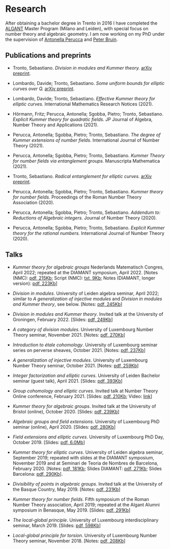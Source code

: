 # Research

After obtaining a bachelor degree in Trento in 2016 I have completed the
[ALGANT](https://algant.eu) Master Program (Milano and Leiden), with special
focus on number theory and algebraic geometry. I am now working on my PhD
under the supervision of [Antonella Perucca](http://antonellaperucca.net) and
[Peter Bruin](https://www.math.leidenuniv.nl/~pbruin).

## Publications and preprints

* Tronto, Sebastiano.
  *Division in modules and Kummer theory.*
  [arXiv preprint](https://arxiv.org/abs/2111.14363).

* Lombardo, Davide; Tronto, Sebastiano.
  *Some uniform bounds for elliptic curves over Q.*
  [arXiv preprint](https://arxiv.org/abs/2106.09950v1).

* Lombardo, Davide; Tronto, Sebastiano.
  *Effective Kummer theory for elliptic curves.*
  International Mathematics Research Notices (2021).

* Hörmann, Fritz; Perucca, Antonella; Sgobba, Pietro; Tronto, Sebastiano.
  *Explicit Kummer theory for quadratic fields.*
  JP Journal of Algebra, Number Theory and Applications (2021).

* Perucca, Antonella; Sgobba, Pietro; Tronto, Sebastiano.
  *The degree of Kummer extensions of number fields.*
  International Journal of Number Theory (2021).

* Perucca, Antonella; Sgobba, Pietro; Tronto, Sebastiano.
  *Kummer Theory for number fields via entanglement groups.*
  Manuscripta Mathematica (2021).

* Tronto, Sebastiano.
  *Radical entanglement for elliptic curves.*
  [arXiv preprint](https://arxiv.org/abs/2009.08298).

* Perucca, Antonella; Sgobba, Pietro; Tronto, Sebastiano.
  *Kummer theory for number fields.*
  Proceedings of the Roman Number Theory Association (2020).

* Perucca, Antonella; Sgobba, Pietro; Tronto, Sebastiano.
  *Addendum to: Reductions of Algebraic integers.*
  Journal of Number Theory (2020).

* Perucca, Antonella; Sgobba, Pietro; Tronto, Sebastiano.
  *Explicit Kummer theory for the rational numbers.*
  International Journal of Number Theory (2020).

## Talks

* *Kummer theory for algebraic groups*
  Nederlands Matematisch Congres, April 2022;
  repeated at the DIAMANT symposium, April 2022.
  [Notes (NMC): [pdf, 215Kb](slides-kummer-kwg.pdf);
   Script (NMC): [txt, 9Kb](script-kummer-kwg.txt);
   Notes (DIAMANT, longer version): [pdf, 223Kb](slides-kummer-diamant.pdf)]

* *Division in modules*.
  University of Leiden algebra seminar, April 2022;
  similar to *A generalization of injective modules* and
  *Division in modules and Kummer theory*, see below.
  [Notes: [pdf, 245Kb](division-leiden.pdf)]

* *Division in modules and Kummer theory*.
  Invited talk at the University of Groningen, February 2022.
  [Slides: [pdf, 249Kb](division-groningen.pdf)]

* *A category of division modules*.
  University of Luxembourg Number Theory seminar, November 2021.
  [Notes: [pdf, 270Kb](notes-division-modules.pdf)]

* *Introduction to étale cohomology*.
  University of Luxembourg seminar series on perverse sheaves, October 2021.
  [Notes: [pdf, 237Kb](notes-etale.pdf)]

* *A generalization of injective modules*.
  University of Luxembourg Number Theory seminar, October 2021.
  [Notes: [pdf, 259Kb](notes-injectivity.pdf)]

* *Integer factorization and elliptic curves*.
  University of Leiden Bachelor seminar (guest talk), April 2021.
  [Slides: [pdf, 393Kb](slides-ecm.pdf)]

* *Group cohomology and elliptic curves*.
  Invited talk at Number Theory Online conference, February 2021.
  [Slides: [pdf, 210Kb](slides-groupcohomec.pdf);
   Video: [link](https://vimeo.com/526814236/1a640285c0?embedded=true&source=video_title&owner=47245911)]

* *Kummer theory for algebraic groups*.
  Invited talk at the University of Bristol (online), October 2020.
  [Slides: [pdf, 239Kb](slides-tronto-bristol.pdf)]

* *Algebraic groups and field extensions*.
  University of Luxembourg PhD seminar (online), April 2020.
  [Slides: [pdf, 280Kb](slides-alggroupsfieldext.pdf)]

* *Field extensions and elliptic curves*.
  University of Luxembourg PhD Day, October 2019.
  [Slides: [pdf, 6.0Mb](slides-fieldextec.pdf)]

* *Kummer theory for elliptic curves*.
  University of Leiden algebra seminar, September 2019;
  repeated with slides at the DIAMANT symposium, November 2019 and
  at Seminari de Teoria de Nombres de Barcelona, February 2020.
  [Notes: [pdf, 181Kb](notes-kummerec.pdf);
   Slides DIAMANT: [pdf, 271Kb](slides-kummec-diamant.pdf);
   Slides Barcelona: [pdf, 290Kb](slides-kummec-barcelona.pdf)].

* *Divisibility of points in algebraic groups*.
  Invited talk at the University of the Basque Country, May 2019.
  [Notes: [pdf, 231Kb](notes-bilbao.pdf)]

* *Kummer theory for number fields*.
  Fifth symposium of the Roman Number Theory association, April 2019;
  repeated at the Algant Alumni symposium in Benasque, May 2019.
  [Slides: [pdf, 291Kb](slides-kummerdegrees.pdf)]

* *The local-global principle*.
  University of Luxembourg interdisciplinary seminar, March 2019.
  [Slides: [pdf, 598Kb](slides-local-global.pdf)]

* *Local-global principle for torsion*.
  University of Luxembourg Number Theory seminar, November 2018.
  [Notes: [pdf, 208Kb](notes-katz.pdf)]

